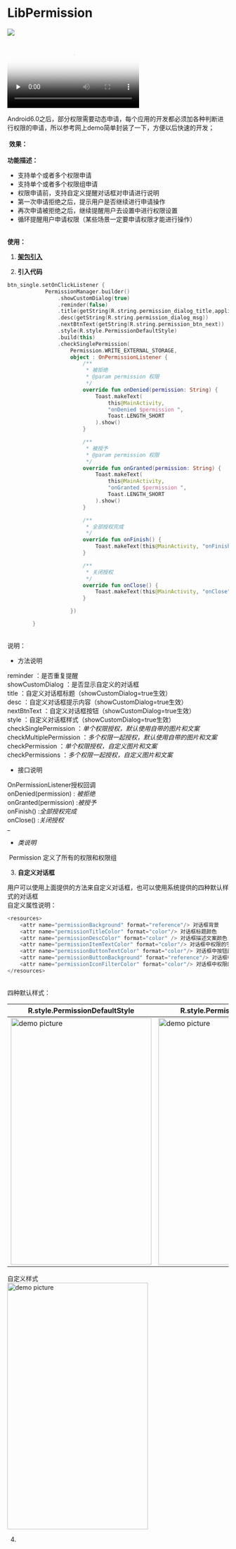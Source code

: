 # LibPermission 

[![](https://jitpack.io/v/FairyHeart/LibPermission.svg)](https://jitpack.io/#FairyHeart/LibPermission)

<video id="video" controls="" preload="none" poster="https://github.com/FairyHeart/LibPermission/blob/master/image/2020_04_01_07_46_05.png">
      <source id="mp4" src="https://github.com/FairyHeart/LibPermission/blob/master/image/2020_04_01_11_41_17.mp4" type="video/mp4">
      </video>

 Android6.0之后，部分权限需要动态申请，每个应用的开发都必须加各种判断进行权限的申请，所以参考网上demo简单封装了一下，方便以后快速的开发；<br />
<br /> **效果：**<br />
<br />**功能描述：**

- 支持单个或者多个权限申请
- 支持单个或者多个权限组申请
- 权限申请前，支持自定义提醒对话框对申请进行说明
- 第一次申请拒绝之后，提示用户是否继续进行申请操作
- 再次申请被拒绝之后，继续提醒用户去设置中进行权限设置
- 循环提醒用户申请权限（某些场景一定要申请权限才能进行操作）


<br />**使用：**

1. [**架包引入**](https://jitpack.io/#FairyHeart/LibPermission)



2. **引入代码**
```kotlin
btn_single.setOnClickListener {
            PermissionManager.builder()
                .showCustomDialog(true)
                .reminder(false)
                .title(getString(R.string.permission_dialog_title,applicationInfo.loadLabel(packageManager)))
                .desc(getString(R.string.permission_dialog_msg))
                .nextBtnText(getString(R.string.permission_btn_next))
                .style(R.style.PermissionDefaultStyle)
                .build(this)
                .checkSinglePermission(
                    Permission.WRITE_EXTERNAL_STORAGE,
                    object : OnPermissionListener {
                        /**
                         * 被拒绝
                         * @param permission 权限
                         */
                        override fun onDenied(permission: String) {
                            Toast.makeText(
                                this@MainActivity,
                                "onDenied $permission ",
                                Toast.LENGTH_SHORT
                            ).show()
                        }

                        /**
                         * 被授予
                         * @param permission 权限
                         */
                        override fun onGranted(permission: String) {
                            Toast.makeText(
                                this@MainActivity,
                                "onGranted $permission ",
                                Toast.LENGTH_SHORT
                            ).show()
                        }

                        /**
                         * 全部授权完成
                         */
                        override fun onFinish() {
                            Toast.makeText(this@MainActivity, "onFinish", Toast.LENGTH_SHORT).show()
                        }

                        /**
                         * 关闭授权
                         */
                        override fun onClose() {
                            Toast.makeText(this@MainActivity, "onClose", Toast.LENGTH_SHORT).show()
                        }

                    })

        }
```

<br />说明：

- 方法说明

reminder ：是否重复提醒<br />showCustomDialog ：是否显示自定义的对话框<br />title ：自定义对话框标题（showCustomDialog=true生效）<br />desc ：自定义对话框提示内容（showCustomDialog=true生效）<br />nextBtnText ：自定义对话框按钮（showCustomDialog=true生效）<br />style ：自定义对话框样式（showCustomDialog=true生效）<br />checkSinglePermission ：_单个权限授权，默认使用自带的图片和文案_<br />checkMultiplePermission ：_多个权限一起授权，默认使用自带的图片和文案_<br />checkPermission ：_单个权限授权，自定义图片和文案_<br />checkPermissions ：_多个权限一起授权，自定义图片和文案_

- 接口说明

OnPermissionListener授权回调<br />onDenied(permission) : _被拒绝_<br />onGranted(permission) :_被授予_<br />onFinish() :_全部授权完成_<br />onClose() :_关闭授权_<br />_

- _类说明_

 Permission 定义了所有的权限和权限组<br />

3. **自定义对话框**

用户可以使用上面提供的方法来自定义对话框，也可以使用系统提供的四种默认样式的对话框<br />自定义属性说明：
```kotlin
<resources>
    <attr name="permissionBackground" format="reference"/> 对话框背景
    <attr name="permissionTitleColor" format="color"/> 对话框标题颜色
    <attr name="permissionDescColor" format="color" /> 对话框描述文案颜色
    <attr name="permissionItemTextColor" format="color"/> 对话框中权限的字体颜色
    <attr name="permissionButtonTextColor" format="color"/> 对话框中按钮颜色
    <attr name="permissionButtonBackground" format="reference"/> 对话框中按钮背景
    <attr name="permissionIconFilterColor" format="color"/> 对话框中权限的logo背景颜色
</resources>
```

<br />四种默认样式：<br />

R.style.PermissionDefaultStyle | R.style.PermissionBlueStyle | R.style.PermissionGreenLightStyle | R.style.PermissionGreenStyle
-|-|-|-
<img src="https://github.com/FairyHeart/LibPermission/blob/master/image/2020_04_01_11_44_49.png" width = "320" height = "560" alt="demo picture" align=center> | <img src="https://github.com/FairyHeart/LibPermission/blob/master/image/2020_04_01_07_47_26.png" width = "320" height = "560" alt="demo picture" align=center> | <img src="https://github.com/FairyHeart/LibPermission/blob/master/image/2020_04_01_07_46_05.png" width = "320" height = "560" alt="demo picture" align=center> | <img src="https://github.com/FairyHeart/LibPermission/blob/master/image/2020_04_01_07_46_14.png" width = "320" height = "560" alt="demo picture" align=center>

自定义样式<br />
<img src="https://github.com/FairyHeart/LibPermission/blob/master/image/2020_04_01_07_46_27.png" width = "320" height = "560" alt="demo picture" align=center> 

4. <br />
